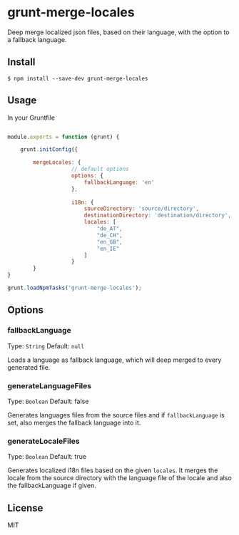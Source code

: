 grunt-merge-locales
===================

Deep merge localized json files, based on their language, with the option to a fallback 
language.

Install
-------

```
$ npm install --save-dev grunt-merge-locales
```

Usage
-----

In your Gruntfile

```js

module.exports = function (grunt) {

    grunt.initConfig({

        mergeLocales: {
                    // default options
                    options: {
                        fallbackLanguage: 'en'
                    },
                    
                    i18n: {
                        sourceDirectory: 'source/directory',
                        destinationDirectory: 'destination/directory',
                        locales: [
                            "de_AT",
                            "de_CH",
                            "en_GB",
                            "en_IE"
                        ]
                    }
        }
}

grunt.loadNpmTasks('grunt-merge-locales');

```

Options
-------

### fallbackLanguage

Type: `String`
Default: `null`

Loads a language as fallback language, which will deep merged to every generated file.

### generateLanguageFiles

Type: `Boolean`
Default: false

Generates languages files from the source files and if `fallbackLanguage` is set,
also merges the fallback language into it.

### generateLocaleFiles

Type: `Boolean`
Default: true

Generates localized i18n files based on the given `locales`. It merges the locale from 
the source directory with the language file of the locale and also the fallbackLanguage
if given.

License
-------

MIT
